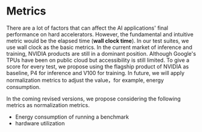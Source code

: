 # Metrics
There are a lot of factors that can affect the AI applications' final performance on hard accelerators. However, the fundamental and intuitive metric would be the elapsed time (**wall clock time**). In our test suites, we use wall clock as the basic metrics. In the current market of inference and training, NVIDIA products are still in a dominant position. Although Google's TPUs have been on public cloud but accessibility is still limited. To give a score for every test, we propose using the flagship product of NVIDIA as baseline, P4 for inference and V100 for training. In future, we will apply normalization metrics to adjust the value，for example, energy consumption. 
 
In the coming revised versions, we propose considering the following metrics as normalization metrics.
- Energy consumption of running a benchmark
- hardware utilization

  

